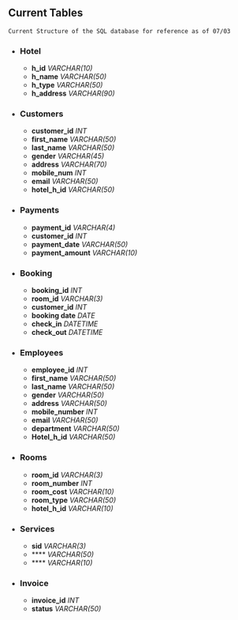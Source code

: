 ## Current Tables
    Current Structure of the SQL database for reference as of 07/03
- ### Hotel 
    - **h_id** *VARCHAR(10)*
    - **h_name** *VARCHAR(50)*
    - **h_type** *VARCHAR(50)*
    - **h_address** *VARCHAR(90)*
- ### Customers
    - **customer_id** *INT*
    - **first_name** *VARCHAR(50)*
    - **last_name** *VARCHAR(50)*
    - **gender** *VARCHAR(45)*
    - **address** *VARCHAR(70)*
    - **mobile_num** *INT*
    - **email** *VARCHAR(50)*
    - **hotel_h_id** *VARCHAR(50)*
- ### Payments
    - **payment_id** *VARCHAR(4)*
    - **customer_id** *INT*
    - **payment_date** *VARCHAR(50)*
    - **payment_amount** *VARCHAR(10)*
- ### Booking
    - **booking_id** *INT*
    - **room_id** *VARCHAR(3)*
    - **customer_id** *INT*
    - **booking date** *DATE*
    - **check_in** *DATETIME*
    - **check_out** *DATETIME*
- ### Employees
	- **employee_id** *INT*
	- **first_name** *VARCHAR(50)*
	- **last_name** *VARCHAR(50)*
	- **gender** *VARCHAR(50)*
	- **address** *VARCHAR(50)*
	- **mobile_number** *INT*
	- **email** *VARCHAR(50)*
	- **department** *VARCHAR(50)*
	- **Hotel_h_id** *VARCHAR(50)*
- ### Rooms
    - **room_id** *VARCHAR(3)*
    - **room_number** *INT*
    - **room_cost** *VARCHAR(10)*
    - **room_type** *VARCHAR(50)*
    - **hotel_h_id** *VARCHAR(10)*
- ### Services
    - **sid** *VARCHAR(3)*
    - **** *VARCHAR(50)*
    - **** *VARCHAR(10)*
- ### Invoice
    - **invoice_id** *INT*
    - **status** *VARCHAR(50)*